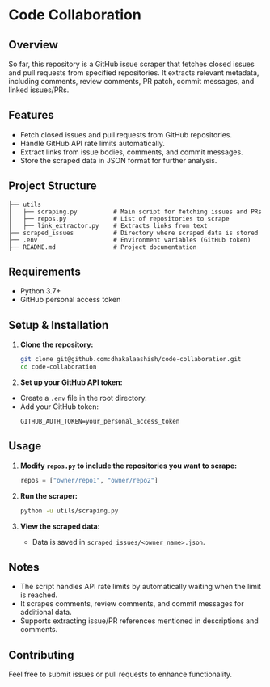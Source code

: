 # Code Collaboration

## Overview
So far, this repository is a GitHub issue scraper that fetches closed issues and pull requests from specified repositories. It extracts relevant metadata, including comments, review comments, PR patch, commit messages, and linked issues/PRs.

## Features
- Fetch closed issues and pull requests from GitHub repositories.
- Handle GitHub API rate limits automatically.
- Extract links from issue bodies, comments, and commit messages.
- Store the scraped data in JSON format for further analysis.

## Project Structure
```
├── utils
│   ├── scraping.py          # Main script for fetching issues and PRs
│   ├── repos.py             # List of repositories to scrape
│   ├── link_extractor.py    # Extracts links from text
├── scraped_issues           # Directory where scraped data is stored
├── .env                     # Environment variables (GitHub token)
├── README.md                # Project documentation
```

## Requirements
- Python 3.7+
- GitHub personal access token

## Setup & Installation

1. **Clone the repository:**
   ```sh
   git clone git@github.com:dhakalaashish/code-collaboration.git
   cd code-collaboration
   ```

2.  **Set up your GitHub API token:**
   - Create a `.env` file in the root directory.
   - Add your GitHub token:
     ```
     GITHUB_AUTH_TOKEN=your_personal_access_token
     ```

## Usage

1. **Modify `repos.py` to include the repositories you want to scrape:**
   ```python
   repos = ["owner/repo1", "owner/repo2"]
   ```

2. **Run the scraper:**
   ```sh
   python -u utils/scraping.py
   ```

3. **View the scraped data:**
   - Data is saved in `scraped_issues/<owner_name>.json`.

## Notes
- The script handles API rate limits by automatically waiting when the limit is reached.
- It scrapes comments, review comments, and commit messages for additional data.
- Supports extracting issue/PR references mentioned in descriptions and comments.

## Contributing
Feel free to submit issues or pull requests to enhance functionality.


